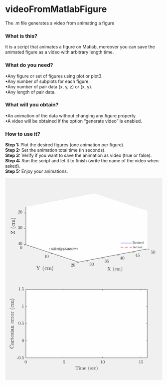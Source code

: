 # videoFromMatlabFigure
The .m file generates a video from animating a figure
### **What is this?**
It is a script that animates a figure on Matlab, moreover you can save the animated figure as a video with arbitrary length time.
### **What do you need?**
•Any figure or set of figures using plot or plot3.\
•Any number of subplots for each figure.\
•Any number of pair data (x, y, z) or (x, y).\
•Any length of pair data.
### **What will you obtain?**
•An animation of the data without changing any figure property.\
•A video will be obtained if the option “generate video” is enabled.
### **How to use it?**
**Step 1:** Plot the desired figures (one animation per figure).\
**Step 2:** Set the animation total time (in seconds).\
**Step 3:** Verify if you want to save the animation as video (true or false).\
**Step 4:** Run the script and let it to finish (write the name of the video when asked).\
**Step 5:** Enjoy your animations.

![grab-landing-page](https://github.com/BedollaDavid/videoFromMatlabFigure/blob/main/GIT_cartesianTracking_VU39jv.gif)
